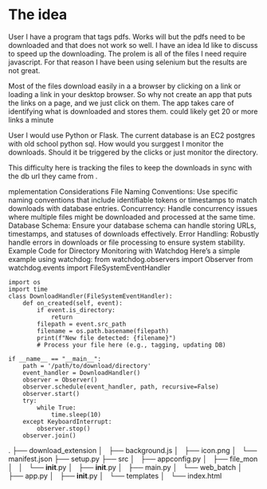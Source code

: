 # The idea
User
I have a program that tags pdfs. Works will but the pdfs need to be downloaded and that does not work so well. I have an idea Id like to discuss to speed up the downloading.  The prolem is all of the files I need require javascript. For that reason I have been using selenium but the results are not great.

Most of the files download easily in a a browser by clicking on a link or loading a link in your desktop browser. So why not create an app that puts the links on a page, and we just click on them. The app takes care of identifying what is downloaded and stores them. could likely get 20 or more links a minute


User
I would use Python or Flask. The current database is an EC2 postgres with old school python sql. How would you surggest I monitor the downloads. Should it be triggered by the clicks or just monitor the directory.

This difficulty here is tracking the files  to keep the downloads in sync with the db url they came from . 


mplementation Considerations
File Naming Conventions: Use specific naming conventions that include identifiable tokens or timestamps to match downloads with database entries.
Concurrency: Handle concurrency issues where multiple files might be downloaded and processed at the same time.
Database Schema: Ensure your database schema can handle storing URLs, timestamps, and statuses of downloads effectively.
Error Handling: Robustly handle errors in downloads or file processing to ensure system stability.
Example Code for Directory Monitoring with Watchdog
Here’s a simple example using watchdog:
from watchdog.observers import Observer
from watchdog.events import FileSystemEventHandler


```pythonn
import os
import time
class DownloadHandler(FileSystemEventHandler):
    def on_created(self, event):
        if event.is_directory:
            return
        filepath = event.src_path
        filename = os.path.basename(filepath)
        print(f"New file detected: {filename}")
        # Process your file here (e.g., tagging, updating DB)

if __name__ == "__main__":
    path = '/path/to/download/directory'
    event_handler = DownloadHandler()
    observer = Observer()
    observer.schedule(event_handler, path, recursive=False)
    observer.start()
    try:
        while True:
            time.sleep(10)
    except KeyboardInterrupt:
        observer.stop()
    observer.join()
```





.
├── download_extension
│   ├── background.js
│   ├── icon.png
│   └── manifest.json
├── setup.py
├── src
│   ├── appconfig.py
│   ├── file_mon
│   │   └── __init__.py
│   ├── __init__.py
│   ├── main.py
│   └── web_batch
│       ├── app.py
│       ├── __init__.py
│       └── templates
│           └── index.html

